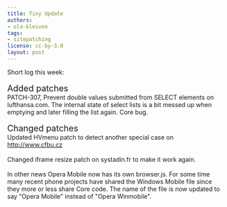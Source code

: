 ```yaml
---
title: Tiny Update
authors:
- ola-kleiven
tags:
- sitepatching
license: cc-by-3.0
layout: post
---
```

Short log this week:<br/><br/><span style="font-size: 140%">Added patches</span><br/>PATCH-307, Prevent double values submitted from SELECT elements on lufthansa.com. The internal state of select lists is a bit messed up when emptying and later filling the list again. Core bug.<br/><br/><span style="font-size: 140%">Changed patches</span><br/>Updated HVmenu patch to detect another special case on <a href="http://www.cfbu.cz" target="_blank">http://www.cfbu.cz</a><br/><br/>Changed iframe resize patch on systadin.fr to make it work again.<br/><br/>In other news Opera Mobile now has its own browser.js. For some time many recent phone projects have shared the Windows Mobile file since they more or less share Core code. The name of the file is now updated to say &quot;Opera Mobile&quot; instead of &quot;Opera Winmobile&quot;.<br/><br/><br/><br/>
